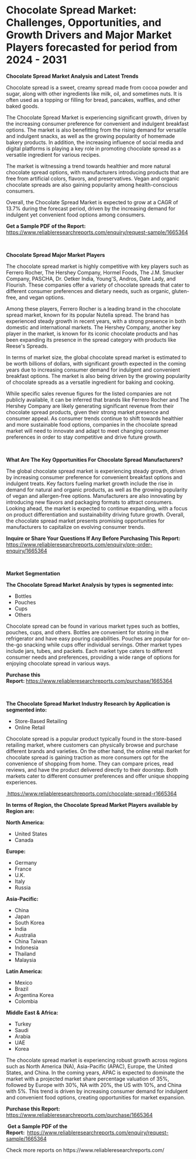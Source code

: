 <p><h1>Chocolate Spread Market: Challenges, Opportunities, and Growth Drivers and Major Market Players forecasted for period from 2024 - 2031</h1></p><p><strong>Chocolate Spread Market Analysis and Latest Trends</strong></p>
<p><p>Chocolate spread is a sweet, creamy spread made from cocoa powder and sugar, along with other ingredients like milk, oil, and sometimes nuts. It is often used as a topping or filling for bread, pancakes, waffles, and other baked goods.</p><p>The Chocolate Spread Market is experiencing significant growth, driven by the increasing consumer preference for convenient and indulgent breakfast options. The market is also benefitting from the rising demand for versatile and indulgent snacks, as well as the growing popularity of homemade bakery products. In addition, the increasing influence of social media and digital platforms is playing a key role in promoting chocolate spread as a versatile ingredient for various recipes.</p><p>The market is witnessing a trend towards healthier and more natural chocolate spread options, with manufacturers introducing products that are free from artificial colors, flavors, and preservatives. Vegan and organic chocolate spreads are also gaining popularity among health-conscious consumers.</p><p>Overall, the Chocolate Spread Market is expected to grow at a CAGR of 13.7% during the forecast period, driven by the increasing demand for indulgent yet convenient food options among consumers.</p></p>
<p><strong>Get a Sample PDF of the Report:&nbsp;</strong> <a href="https://www.reliableresearchreports.com/enquiry/request-sample/1665364">https://www.reliableresearchreports.com/enquiry/request-sample/1665364</a></p>
<p>&nbsp;</p>
<p><strong>Chocolate Spread Major Market Players</strong></p>
<p><p>The chocolate spread market is highly competitive with key players such as Ferrero Rocher, The Hershey Company, Hormel Foods, The J.M. Smucker Company, PASCHA, Dr. Oetker India, Young'S, Andros, Date Lady, and Flourish. These companies offer a variety of chocolate spreads that cater to different consumer preferences and dietary needs, such as organic, gluten-free, and vegan options.</p><p>Among these players, Ferrero Rocher is a leading brand in the chocolate spread market, known for its popular Nutella spread. The brand has experienced steady growth in recent years, with a strong presence in both domestic and international markets. The Hershey Company, another key player in the market, is known for its iconic chocolate products and has been expanding its presence in the spread category with products like Reese's Spreads.</p><p>In terms of market size, the global chocolate spread market is estimated to be worth billions of dollars, with significant growth expected in the coming years due to increasing consumer demand for indulgent and convenient breakfast options. The market is also being driven by the growing popularity of chocolate spreads as a versatile ingredient for baking and cooking.</p><p>While specific sales revenue figures for the listed companies are not publicly available, it can be inferred that brands like Ferrero Rocher and The Hershey Company are likely generating significant revenue from their chocolate spread products, given their strong market presence and consumer appeal. As consumer trends continue to shift towards healthier and more sustainable food options, companies in the chocolate spread market will need to innovate and adapt to meet changing consumer preferences in order to stay competitive and drive future growth.</p></p>
<p>&nbsp;</p>
<p><strong>What Are The Key Opportunities For Chocolate Spread Manufacturers?</strong></p>
<p><p>The global chocolate spread market is experiencing steady growth, driven by increasing consumer preference for convenient breakfast options and indulgent treats. Key factors fueling market growth include the rise in demand for natural and organic products, as well as the growing popularity of vegan and allergen-free options. Manufacturers are also innovating by introducing new flavors and packaging formats to attract consumers. Looking ahead, the market is expected to continue expanding, with a focus on product differentiation and sustainability driving future growth. Overall, the chocolate spread market presents promising opportunities for manufacturers to capitalize on evolving consumer trends.</p></p>
<p><strong>Inquire or Share Your Questions If Any Before Purchasing This Report:</strong> <a href="https://www.reliableresearchreports.com/enquiry/pre-order-enquiry/1665364">https://www.reliableresearchreports.com/enquiry/pre-order-enquiry/1665364</a></p>
<p>&nbsp;</p>
<p><strong>Market Segmentation</strong></p>
<p><strong>The Chocolate Spread Market Analysis by types is segmented into:</strong></p>
<p><ul><li>Bottles</li><li>Pouches</li><li>Cups</li><li>Others</li></ul></p>
<p><p>Chocolate spread can be found in various market types such as bottles, pouches, cups, and others. Bottles are convenient for storing in the refrigerator and have easy pouring capabilities. Pouches are popular for on-the-go snacking while cups offer individual servings. Other market types include jars, tubes, and packets. Each market type caters to different consumer needs and preferences, providing a wide range of options for enjoying chocolate spread in various ways.</p></p>
<p><strong>Purchase this Report:&nbsp;</strong><a href="https://www.reliableresearchreports.com/purchase/1665364">https://www.reliableresearchreports.com/purchase/1665364</a></p>
<p>&nbsp;</p>
<p><strong>The Chocolate Spread Market Industry Research by Application is segmented into:</strong></p>
<p><ul><li>Store-Based Retailing</li><li>Online Retail</li></ul></p>
<p><p>Chocolate spread is a popular product typically found in the store-based retailing market, where customers can physically browse and purchase different brands and varieties. On the other hand, the online retail market for chocolate spread is gaining traction as more consumers opt for the convenience of shopping from home. They can compare prices, read reviews, and have the product delivered directly to their doorstep. Both markets cater to different consumer preferences and offer unique shopping experiences.</p></p>
<p><a href="https://www.reliableresearchreports.com/chocolate-spread-r1665364">&nbsp;https://www.reliableresearchreports.com/chocolate-spread-r1665364</a></p>
<p><strong>In terms of Region, the Chocolate Spread Market Players available by Region are:</strong></p>
<p>
    <p> <strong> North America: </strong>
        <ul>
            <li>United States</li>
            <li>Canada</li>
        </ul>
        </p> 
    <p> <strong> Europe: </strong>
        <ul>
            <li>Germany</li>
            <li>France</li>
            <li>U.K.</li>
            <li>Italy</li>
            <li>Russia</li>
        </ul>
        </p> 
    <p> <strong> Asia-Pacific: </strong>
        <ul>
            <li>China</li>
            <li>Japan</li>
            <li>South Korea</li>
            <li>India</li>
            <li>Australia</li>
            <li>China Taiwan</li>
            <li>Indonesia</li>
            <li>Thailand</li>
            <li>Malaysia</li>
        </ul>
        </p> 
    <p> <strong> Latin America: </strong>
        <ul>
            <li>Mexico</li>
            <li>Brazil</li>
            <li>Argentina Korea</li>
            <li>Colombia</li>
        </ul>
        </p> 
    <p> <strong> Middle East & Africa: </strong>
        <ul>
            <li>Turkey</li>
            <li>Saudi</li>
            <li>Arabia</li>
            <li>UAE</li>
            <li>Korea</li>
        </ul>
    </p>
    </p>
<p><p>The chocolate spread market is experiencing robust growth across regions such as North America (NA), Asia-Pacific (APAC), Europe, the United States, and China. In the coming years, APAC is expected to dominate the market with a projected market share percentage valuation of 35%, followed by Europe with 30%, NA with 20%, the US with 10%, and China with 5%. This trend is driven by increasing consumer demand for indulgent and convenient food options, creating opportunities for market expansion.</p></p>
<p><strong>Purchase this Report: </strong><a href="https://www.reliableresearchreports.com/purchase/1665364">https://www.reliableresearchreports.com/purchase/1665364</a></p>
<p>&nbsp;<strong>Get a Sample PDF of the Report:&nbsp;&nbsp;</strong><a href="https://www.reliableresearchreports.com/enquiry/request-sample/1665364">https://www.reliableresearchreports.com/enquiry/request-sample/1665364</a></p>
<p><strong></strong></p>
<p>Check more reports on https://www.reliableresearchreports.com/</p>